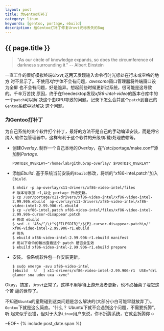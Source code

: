 ```yaml
---
layout: post
title: 为Gentoo打补丁
category: linux
keywords: [gentoo, portage, ebuild]
description: 给Gentoo打补丁修复Urxvt光标丢失的Bug
---
```


## {{ page.title }}

> "As our circle of knowledge expands, so does the circumference of darkness
>  surrounding it." -- Albert Einstein

一直工作的很好模拟终端*Urxvt*,这两天发现输入命令行时光标处在行末或空格的地方
时不显示了。不使用*Xft*字体不会有问题，*awesome*窗口管理器将终端窗口设为全屏
也不会有问题，好是诡异。想起前些时候更新过系统，很可能是这导致的。千辛万苦找
原因，终于在freedesktop发现*xf86-intel-video*的版本仓库中的一个`patch`可以解
决这个由GPU导致的问题。记录下怎么合并这个`patch`到自己的`Gentoo`系统中以解决
这个问题。

### 为Gentoo打补丁

为自己系统的某个软件打个补丁，最好的方法不是自己的手动编译安装，而是将它纳入
软件包管理器中，这样有利于这个软件的升级/卸载/处理依赖等。

- 创建*Overlay*.
  制作一个自己本地的*Overlay*，在<q>/etc/portage/make.conf</q>添加到*Portage*.

      PORTDIR_OVERLAY="/home/lab/github/ap-overlay/ $PORTDIR_OVERLAY"

- 添加*Ebuild*.
  基于系统当前安装的`Ebuild`修改，将新的<q>xf86-intel.patch</q>加入`Ebiuld`.

	  $ mkdir -p ap-overlay/x11-drivers/xf86-video-intel/files
	  # 版本号添加 r1,以让 portage 升级更新。
      $ cp /usr/portage/x11-drivers/xf86-video-intel/xf86-video-intel-2.99.906.ebuild  ap-overlay/x11-drivers/xf86-video-intel/xf86-video-intel-2.99.906-r1.ebuild
      $ cp ~/xf86-intel.patch xf86-video-intel/files/xf86-video-intel-2.99.906-cursor-disappear.patch
	  # 修改 ebuild
	  $ sed -i '45s/^/\t"${FILESDIR}"/${P}-cursor-disappear.patch\n/' xf86-video-intel-2.99.906-r1.ebuild
	  # 签名
	  $ ebuild xf86-video-intel-2.99.906-r1.ebuild manifest
	  # 用以下命令的输出查看这个 patch 是否会生效
	  $ ebuild xf86-video-intel-2.99.906-r1.ebuild prepare

- 安装。
  像系统软件包一样安装更新。

      $ sudo emerge -avu xf86-video-intel
      [ebuild   U   ] x11-drivers/xf86-video-intel-2.99.906-r1  USE="dri glamor sna udev uxa -xvmc"

Okay，搞定，`Urxvt`正常了。这样不用等待上游开发者更新，也不必捶桌子埋怨这个苦
逼的世界了。


不知道`Ubuntu`的童鞋碰到这类问题是怎么解决的(大部分小白可能早就放弃了)。
`Gentoo`下就是这么简直。“什么？ Ubuntu下就不会遇到这个问题，不需要折腾”。听
起来似乎没错，但对于大多`Linux`用户来说，你不折腾系统，它就会折腾你☺

~EOF~ {% include post_date.span %}
